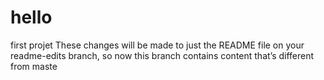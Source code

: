 # hello
first projet
These changes will be made to just the README file on your readme-edits branch, so now this branch contains content that’s different from maste
